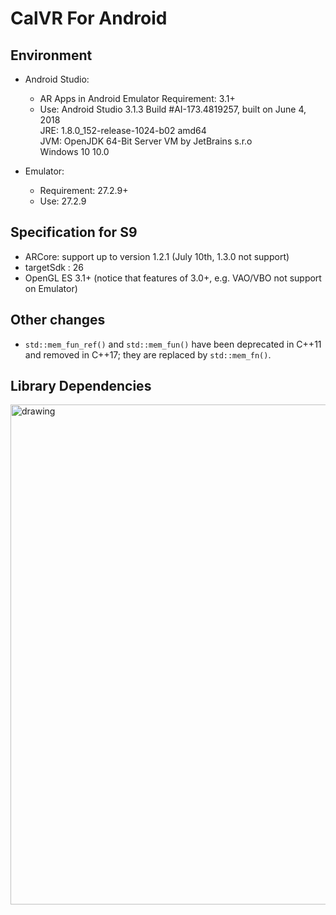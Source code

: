 # CalVR For Android
## Environment

- Android Studio:
    - AR Apps in Android Emulator Requirement: 3.1+
    - Use: Android Studio 3.1.3 Build #AI-173.4819257, built on June 4, 2018<br>
           JRE: 1.8.0_152-release-1024-b02 amd64<br>
           JVM: OpenJDK 64-Bit Server VM by JetBrains s.r.o<br>
           Windows 10 10.0

- Emulator: 
    - Requirement: 27.2.9+
    - Use: 27.2.9



## Specification for S9
- ARCore: support up to version 1.2.1 (July 10th, 1.3.0 not support)
- targetSdk : 26
- OpenGL ES 3.1+ (notice that features of 3.0+, e.g. VAO/VBO not support on Emulator)

## Other changes
- `std::mem_fun_ref()` and `std::mem_fun()` have been deprecated in C++11 and removed in C++17; they are replaced by `std::mem_fn()`.

## Library Dependencies

 <img src="https://drive.google.com/uc?id=1MLgzZ5nHGDCjWUK0t9VVi9CyLKMLHYjR" alt="drawing" align="middle" width="800px"/> 
